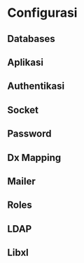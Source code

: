 # Configurasi

## Databases

## Aplikasi

## Authentikasi

## Socket

## Password

## Dx Mapping

## Mailer

## Roles

## LDAP

## Libxl




